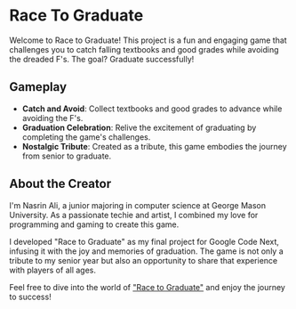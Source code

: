 # Race To Graduate
Welcome to Race to Graduate! This project is a fun and engaging game that challenges you to catch falling textbooks and good grades while avoiding the dreaded F's. The goal? Graduate successfully!

## Gameplay

- **Catch and Avoid**: Collect textbooks and good grades to advance while avoiding the F's.
- **Graduation Celebration**: Relive the excitement of graduating by completing the game's challenges.
- **Nostalgic Tribute**: Created as a tribute, this game embodies the journey from senior to graduate.

## About the Creator

I'm Nasrin Ali, a junior majoring in computer science at George Mason University. As a passionate techie and artist, I combined my love for programming and gaming to create this game.

I developed "Race to Graduate" as my final project for Google Code Next, infusing it with the joy and memories of graduation. The game is not only a tribute to my senior year but also an opportunity to share that experience with players of all ages.

Feel free to dive into the world of ["Race to Graduate"](https://race-to-.glitch.me/) and enjoy the journey to success!
